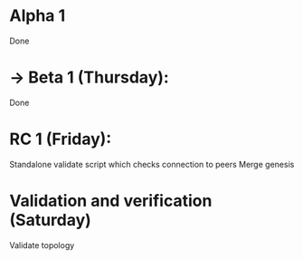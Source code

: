# Alpha 1
Done

# -> Beta 1 (Thursday):
Done 

# RC 1 (Friday):
Standalone validate script which checks connection to peers
Merge genesis

# Validation and verification (Saturday)
Validate topology